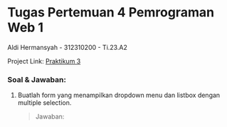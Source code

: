 # Tugas Pertemuan 4 Pemrograman Web 1

Aldi Hermansyah - 312310200 - Ti.23.A2

Project Link: [Praktikum 3](https://miya3333.github.io/Lab3Web/)

### Soal & Jawaban:
1. Buatlah form yang menampilkan dropdown menu dan listbox dengan multiple selection. <br>
   > Jawaban: <br>
